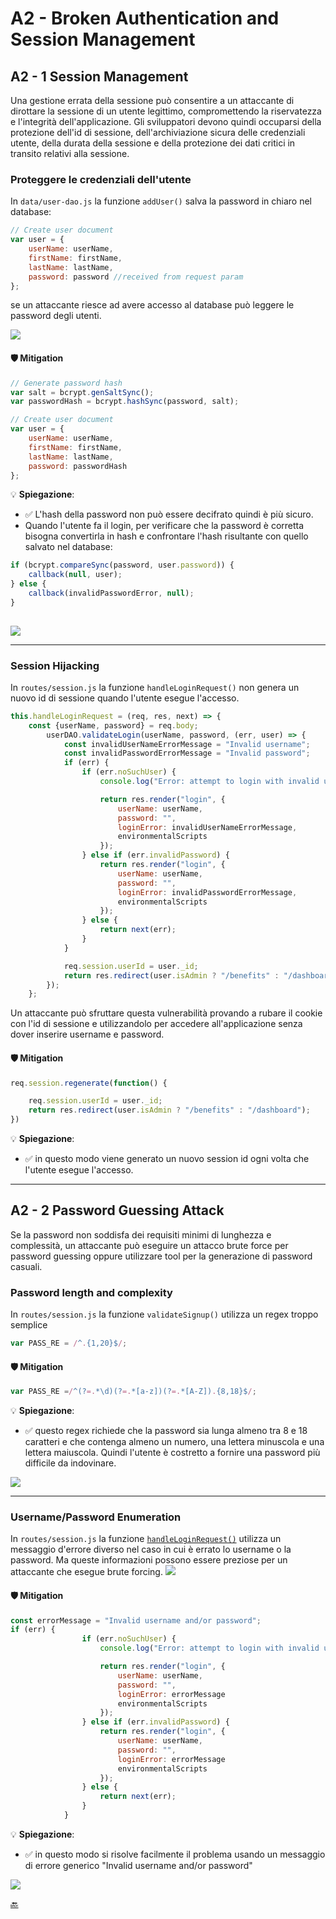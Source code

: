 # A2 - Broken Authentication and Session Management 

## A2 - 1 Session Management 
Una gestione errata della sessione può consentire a un attaccante di dirottare la sessione di un utente legittimo, compromettendo la riservatezza e l'integrità dell'applicazione. Gli sviluppatori devono quindi occuparsi della protezione dell'id di sessione, dell'archiviazione sicura delle credenziali utente, della durata della sessione e della protezione dei dati critici in transito relativi alla sessione.

### Proteggere le credenziali dell'utente
In `data/user-dao.js` la funzione `addUser()` salva la password in chiaro nel database: 
```js
// Create user document
var user = {
    userName: userName,
    firstName: firstName,
    lastName: lastName,
    password: password //received from request param
};
```
se un attaccante riesce ad avere accesso al database può leggere le password degli utenti.

![](../img/A2/A2-1.png)



#### 🛡️ Mitigation
```js 
// Generate password hash
var salt = bcrypt.genSaltSync();
var passwordHash = bcrypt.hashSync(password, salt);

// Create user document
var user = {
    userName: userName,
    firstName: firstName,
    lastName: lastName,
    password: passwordHash
};
```
💡 **Spiegazione**:
- ✅ L'hash della password non può essere decifrato quindi è più sicuro.
- Quando l'utente fa il login, per verificare che la password è corretta bisogna convertirla in hash e confrontare l'hash risultante con quello salvato nel database:
```js
if (bcrypt.compareSync(password, user.password)) {
    callback(null, user);
} else {
    callback(invalidPasswordError, null);
}
      
```
![](../img/Mitigation/hashpassdw.png)

---

### Session Hijacking
In `routes/session.js` la funzione `handleLoginRequest()` non genera un nuovo id di sessione quando l'utente esegue l'accesso.
```js
this.handleLoginRequest = (req, res, next) => {
    const {userName, password} = req.body;
        userDAO.validateLogin(userName, password, (err, user) => {
            const invalidUserNameErrorMessage = "Invalid username";
            const invalidPasswordErrorMessage = "Invalid password";
            if (err) {
                if (err.noSuchUser) {
                    console.log("Error: attempt to login with invalid user: ", userName); 

                    return res.render("login", {
                        userName: userName,
                        password: "",
                        loginError: invalidUserNameErrorMessage,
                        environmentalScripts
                    });
                } else if (err.invalidPassword) {
                    return res.render("login", {
                        userName: userName,
                        password: "",
                        loginError: invalidPasswordErrorMessage,
                        environmentalScripts
                    });
                } else {
                    return next(err);
                }
            }

            req.session.userId = user._id;
            return res.redirect(user.isAdmin ? "/benefits" : "/dashboard");
        });
    };
```

Un attaccante può sfruttare questa vulnerabilità provando a rubare il cookie con l'id di sessione e utilizzandolo per accedere all'applicazione senza dover inserire username e password.



#### 🛡️ Mitigation
```js 
req.session.regenerate(function() {

    req.session.userId = user._id;
    return res.redirect(user.isAdmin ? "/benefits" : "/dashboard");
})
```
💡 **Spiegazione**:
- ✅ in questo modo viene generato un nuovo session id ogni volta che l'utente esegue l'accesso.

---

## A2 - 2 Password Guessing Attack
Se la password non soddisfa dei requisiti minimi di lunghezza e complessità, un attaccante può eseguire un attacco brute force per password guessing oppure utilizzare tool per la generazione di password casuali.

### Password length and complexity
In `routes/session.js` la funzione `validateSignup()` utilizza un regex troppo semplice
```js
var PASS_RE = /^.{1,20}$/;
```


#### 🛡️ Mitigation
```js 
var PASS_RE =/^(?=.*\d)(?=.*[a-z])(?=.*[A-Z]).{8,18}$/;
```
💡 **Spiegazione**:
- ✅ questo regex richiede che la password sia lunga almeno tra 8 e 18 caratteri e che contenga almeno un numero, una lettera minuscola e una lettera maiuscola. Quindi l'utente è costretto a fornire una password più difficile da indovinare.

![](../img/Mitigation/regexpsswd.png)

---

### Username/Password Enumeration
In `routes/session.js` la funzione [`handleLoginRequest()`](#session-hijacking) utilizza un messaggio d'errore diverso nel caso in cui è errato lo username o la password.
Ma queste informazioni possono essere preziose per un attaccante che esegue brute forcing. 
![](../img/A2/A2-2.png)


#### 🛡️ Mitigation
```js 
const errorMessage = "Invalid username and/or password";
if (err) {
                if (err.noSuchUser) {
                    console.log("Error: attempt to login with invalid user: ", userName);

                    return res.render("login", {
                        userName: userName,
                        password: "",
                        loginError: errorMessage
                        environmentalScripts
                    });
                } else if (err.invalidPassword) {
                    return res.render("login", {
                        userName: userName,
                        password: "",
                        loginError: errorMessage
                        environmentalScripts
                    });
                } else {
                    return next(err);
                }
            }
```
💡 **Spiegazione**:
- ✅ in questo modo si risolve facilmente il problema usando un messaggio di errore generico "Invalid username and/or password"

![](../img/Mitigation/errorMessage.png)

<!--[🔙](01-as-is.md#a2---broken-authentication-and-session-management)-->
[🔙](../README.md#a2---broken-authentication-and-session-management)